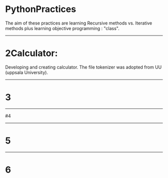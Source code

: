 # PythonPractices
The aim of these practices are learning Recursive methods vs. Iterative methods plus learning objective programming : "class". 


____________________________________________________________________________________________________
 # 2Calculator: 
 Developing and creating calculator. 
 The file tokenizer was adopted from UU (uppsala University).  
 
 
____________________________________________________________________________________________________
# 3
 
 
 
 ____________________________________________________________________________________________________
#4
 
 
 
 
 
 
 ____________________________________________________________________________________________________
# 5 
 
 
 
 
 ____________________________________________________________________________________________________
# 6
 
 

 
